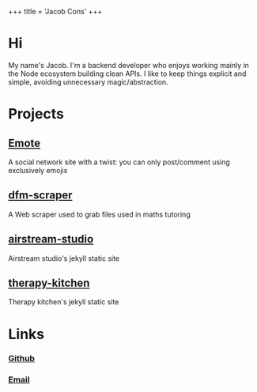 +++
title = 'Jacob Cons'
+++

# Hi
My name's Jacob. I'm a backend developer who enjoys working mainly in the Node ecosystem building clean APIs.
I like to keep things explicit and simple, avoiding unnecessary magic/abstraction.

# Projects
## <a href="https://github.com/jacobcons/Emote" target="_blank">Emote</a>
A social network site with a twist: you can only post/comment using exclusively emojis

## <a href="https://github.com/jacobcons/dfm-scraper" target="_blank">dfm-scraper</a>
A Web scraper used to grab files used in maths tutoring

## <a href="https://github.com/jacobcons/airstream-studio" target="_blank">airstream-studio</a>
Airstream studio's jekyll static site

## <a href="https://github.com/jacobcons/therapy-kitchen" target="_blank">therapy-kitchen</a>
Therapy kitchen's jekyll static site

# Links
### <a href="https://github.com/jacobcons" target="_blank">Github</a>
### [Email](mailto:jacobcons@gmail.com)

